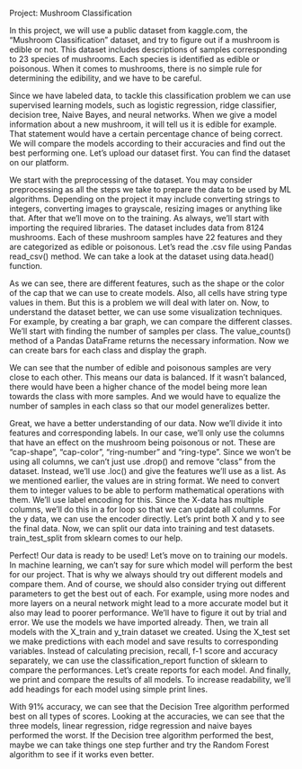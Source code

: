 Project: Mushroom Classification

In this project, we will use a public dataset from kaggle.com, the “Mushroom Classification” dataset, and try to figure out if a mushroom is edible or not. This dataset includes descriptions of samples corresponding to 23 species of mushrooms. Each species is identified as edible or poisonous. When it comes to mushrooms, there is no simple rule for determining the edibility, and we have to be careful.

Since we have labeled data, to tackle this classification problem we can use supervised learning models, such as logistic regression, ridge classifier, decision tree, Naive Bayes, and neural networks. When we give a model information about a new mushroom, it will tell us it is edible for example. That statement would have a certain percentage chance of being correct. We will compare the models according to their accuracies and find out the best performing one. Let’s upload our dataset first. You can find the dataset on our platform.

We start with the preprocessing of the dataset. You may consider preprocessing as all the steps we take to prepare the data to be used by ML algorithms. Depending on the project it may include converting strings to integers, converting images to grayscale, resizing images or anything like that. After that we’ll move on to the training. As always, we’ll start with importing the required libraries. The dataset includes data from 8124 mushrooms. Each of these mushroom samples have 22 features and they are categorized as edible or poisonous. Let’s read the .csv file using Pandas read_csv() method. We can take a look at the dataset using data.head() function.

As we can see, there are different features, such as the shape or the color of the cap that we can use to create models. Also, all cells have string type values in them. But this is a problem we will deal with later on. Now, to understand the dataset better, we can use some visualization techniques. For example, by creating a bar graph, we can compare the different classes. We’ll start with finding the number of samples per class. The value_counts() method of a Pandas DataFrame returns the necessary information. Now we can create bars for each class and display the graph.

We can see that the number of edible and poisonous samples are very close to each other. This means our data is balanced. If it wasn’t balanced, there would have been a higher chance of the model being more lean towards the class with more samples. And we would have to equalize the number of samples in each class so that our model generalizes better.

Great, we have a better understanding of our data. Now we’ll divide it into features and corresponding labels. In our case, we’ll only use the columns that have an effect on the mushroom being poisonous or not. These are “cap-shape”, “cap-color”, “ring-number” and “ring-type”. Since we won’t be using all columns, we can’t just use .drop() and remove “class” from the dataset. Instead, we’ll use .loc() and give the features we’ll use as a list. As we mentioned earlier, the values are in string format. We need to convert them to integer values to be able to perform mathematical operations with them. We’ll use label encoding for this. Since the X-data has multiple columns, we’ll do this in a for loop so that we can update all columns. For the y data, we can use the encoder directly. Let’s print both X and y to see the final data. Now, we can split our data into training and test datasets. train_test_split from sklearn comes to our help.

Perfect! Our data is ready to be used! Let’s move on to training our models. In machine learning, we can’t say for sure which model will perform the best for our project. That is why we always should try out different models and compare them. And of course, we should also consider trying out different parameters to get the best out of each. For example, using more nodes and more layers on a neural network might lead to a more accurate model but it also may lead to poorer performance. We’ll have to figure it out by trial and error. We use the models we have imported already. Then, we train all models with the X_train and y_train dataset we created. Using the X_test set we make predictions with each model and save results to corresponding variables. Instead of calculating precision, recall, f-1 score and accuracy separately, we can use the classification_report function of sklearn to compare the performances. Let’s create reports for each model. And finally, we print and compare the results of all models. To increase readability, we’ll add headings for each model using simple print lines.

With 91% accuracy, we can see that the Decision Tree algorithm performed best on all types of scores. Looking at the accuracies, we can see that the three models, linear regression, ridge regression and naive bayes performed the worst. If the Decision tree algorithm performed the best, maybe we can take things one step further and try the Random Forest algorithm to see if it works even better.
